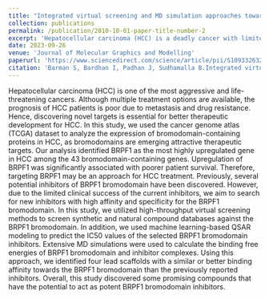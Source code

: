 ```yaml
---
title: "Integrated virtual screening and MD simulation approaches toward discovering potential inhibitors for targeting BRPF1 bromodomain in hepatocellular carcinoma"
collection: publications
permalink: /publication/2010-10-01-paper-title-number-2
excerpt: 'Hepatocellular carcinoma (HCC) is a deadly cancer with limited treatment options. We analyzed bromodomain-containing proteins (BRPF) in HCC and found BRPF1 to be significantly upregulated, correlating with poor patient survival. Targeting BRPF1 could improve HCC treatment. We employed high-throughput virtual screening and machine learning-based QSAR modeling to identify new BRPF1 inhibitors. Through extensive molecular dynamics simulations, we discovered four lead compounds with promising binding affinity for the BRPF1 bromodomain, suggesting their potential as potent inhibitors for HCC therapy.'
date: 2023-09-26
venue: 'Journal of Molecular Graphics and Modelling'
paperurl: 'https://www.sciencedirect.com/science/article/pii/S1093326323002401?via%3Dihub'
citation: 'Barman S, Bardhan I, Padhan J, Sudhamalla B.Integrated virtual screening and MD simulation approaches toward discovering potential inhibitors for targeting BRPF1 bromodomain in hepatocellular carcinoma. Journal of Molecular Graphics and Modelling. 2023, 108642, ISSN 1093-3263.'
---
```


Hepatocellular carcinoma (HCC) is one of the most aggressive and life-threatening cancers. Although multiple treatment options are available, the prognosis of HCC patients is poor due to metastasis and drug resistance. Hence, discovering novel targets is essential for better therapeutic development for HCC. In this study, we used the cancer genome atlas (TCGA) dataset to analyze the expression of bromodomain-containing proteins in HCC, as bromodomains are emerging attractive therapeutic targets. Our analysis identified BRPF1 as the most highly upregulated gene in HCC among the 43 bromodomain-containing genes. Upregulation of BRPF1 was significantly associated with poorer patient survival. Therefore, targeting BRPF1 may be an approach for HCC treatment. Previously, several potential inhibitors of BRPF1 bromodomain have been discovered. However, due to the limited clinical success of the current inhibitors, we aim to search for new inhibitors with high affinity and specificity for the BRPF1 bromodomain. In this study, we utilized high-throughput virtual screening methods to screen synthetic and natural compound databases against the BRPF1 bromodomain. In addition, we used machine learning-based QSAR modeling to predict the IC50 values of the selected BRPF1 bromodomain inhibitors. Extensive MD simulations were used to calculate the binding free energies of BRPF1 bromodomain and inhibitor complexes. Using this approach, we identified four lead scaffolds with a similar or better binding affinity towards the BRPF1 bromodomain than the previously reported inhibitors. Overall, this study discovered some promising compounds that have the potential to act as potent BRPF1 bromodomain inhibitors.